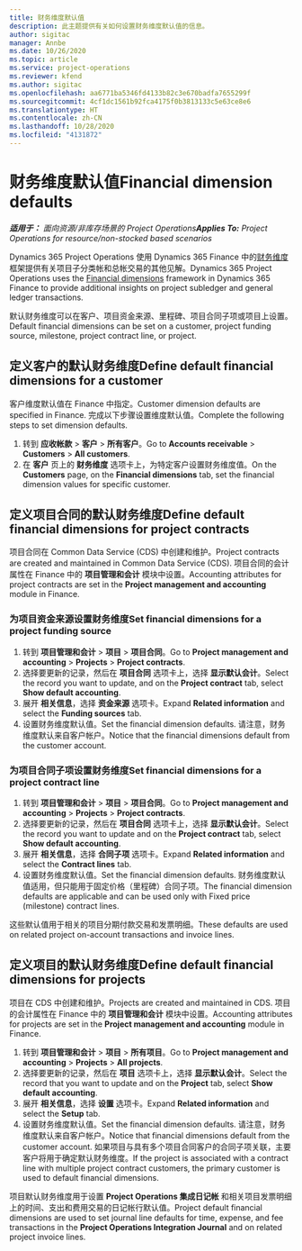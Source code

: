 ```yaml
---
title: 财务维度默认值
description: 此主题提供有关如何设置财务维度默认值的信息。
author: sigitac
manager: Annbe
ms.date: 10/26/2020
ms.topic: article
ms.service: project-operations
ms.reviewer: kfend
ms.author: sigitac
ms.openlocfilehash: aa6771ba5346fd4133b82c3e670badfa7655299f
ms.sourcegitcommit: 4cf1dc1561b92fca4175f0b3813133c5e63ce8e6
ms.translationtype: HT
ms.contentlocale: zh-CN
ms.lasthandoff: 10/28/2020
ms.locfileid: "4131872"
---
```

# <a name="financial-dimension-defaults"></a><span data-ttu-id="6c4dd-103">财务维度默认值</span><span class="sxs-lookup"><span data-stu-id="6c4dd-103">Financial dimension defaults</span></span>

<span data-ttu-id="6c4dd-104">_**适用于：** 面向资源/非库存场景的 Project Operations_</span><span class="sxs-lookup"><span data-stu-id="6c4dd-104">_**Applies To:** Project Operations for resource/non-stocked based scenarios_</span></span>

<span data-ttu-id="6c4dd-105">Dynamics 365 Project Operations 使用 Dynamics 365 Finance 中的[财务维度](https://docs.microsoft.com/dynamics365/finance/general-ledger/financial-dimensions)框架提供有关项目子分类帐和总帐交易的其他见解。</span><span class="sxs-lookup"><span data-stu-id="6c4dd-105">Dynamics 365 Project Operations uses the [Financial dimensions](https://docs.microsoft.com/dynamics365/finance/general-ledger/financial-dimensions) framework in Dynamics 365 Finance to provide additional insights on project subledger and general ledger transactions.</span></span>

<span data-ttu-id="6c4dd-106">默认财务维度可以在客户、项目资金来源、里程碑、项目合同子项或项目上设置。</span><span class="sxs-lookup"><span data-stu-id="6c4dd-106">Default financial dimensions can be set on a customer, project funding source, milestone, project contract line, or project.</span></span>

## <a name="define-default-financial-dimensions-for-a-customer"></a><span data-ttu-id="6c4dd-107">定义客户的默认财务维度</span><span class="sxs-lookup"><span data-stu-id="6c4dd-107">Define default financial dimensions for a customer</span></span>

<span data-ttu-id="6c4dd-108">客户维度默认值在 Finance 中指定。</span><span class="sxs-lookup"><span data-stu-id="6c4dd-108">Customer dimension defaults are specified in Finance.</span></span> <span data-ttu-id="6c4dd-109">完成以下步骤设置维度默认值。</span><span class="sxs-lookup"><span data-stu-id="6c4dd-109">Complete the following steps to set dimension defaults.</span></span>

1. <span data-ttu-id="6c4dd-110">转到 **应收帐款** > **客户** > **所有客户**。</span><span class="sxs-lookup"><span data-stu-id="6c4dd-110">Go to **Accounts receivable** > **Customers** > **All customers**.</span></span>
2. <span data-ttu-id="6c4dd-111">在 **客户** 页上的 **财务维度** 选项卡上，为特定客户设置财务维度值。</span><span class="sxs-lookup"><span data-stu-id="6c4dd-111">On the **Customers** page, on the **Financial dimensions** tab, set the financial dimension values for specific customer.</span></span>

## <a name="define-default-financial-dimensions-for-project-contracts"></a><span data-ttu-id="6c4dd-112">定义项目合同的默认财务维度</span><span class="sxs-lookup"><span data-stu-id="6c4dd-112">Define default financial dimensions for project contracts</span></span>

<span data-ttu-id="6c4dd-113">项目合同在 Common Data Service (CDS) 中创建和维护。</span><span class="sxs-lookup"><span data-stu-id="6c4dd-113">Project contracts are created and maintained in Common Data Service (CDS).</span></span> <span data-ttu-id="6c4dd-114">项目合同的会计属性在 Finance 中的 **项目管理和会计** 模块中设置。</span><span class="sxs-lookup"><span data-stu-id="6c4dd-114">Accounting attributes for project contracts are set in the **Project management and accounting** module in Finance.</span></span>

### <a name="set-financial-dimensions-for-a-project-funding-source"></a><span data-ttu-id="6c4dd-115">为项目资金来源设置财务维度</span><span class="sxs-lookup"><span data-stu-id="6c4dd-115">Set financial dimensions for a project funding source</span></span>

1. <span data-ttu-id="6c4dd-116">转到 **项目管理和会计** > **项目** > **项目合同**。</span><span class="sxs-lookup"><span data-stu-id="6c4dd-116">Go to **Project management and accounting** > **Projects** > **Project contracts**.</span></span>
2. <span data-ttu-id="6c4dd-117">选择要更新的记录，然后在 **项目合同** 选项卡上，选择 **显示默认会计**。</span><span class="sxs-lookup"><span data-stu-id="6c4dd-117">Select the record you want to update, and on the **Project contract** tab, select **Show default accounting**.</span></span>
3. <span data-ttu-id="6c4dd-118">展开 **相关信息**，选择 **资金来源** 选项卡。</span><span class="sxs-lookup"><span data-stu-id="6c4dd-118">Expand **Related information** and select the **Funding sources** tab.</span></span>
4. <span data-ttu-id="6c4dd-119">设置财务维度默认值。</span><span class="sxs-lookup"><span data-stu-id="6c4dd-119">Set the financial dimension defaults.</span></span> <span data-ttu-id="6c4dd-120">请注意，财务维度默认来自客户帐户。</span><span class="sxs-lookup"><span data-stu-id="6c4dd-120">Notice that the financial dimensions default from the customer account.</span></span>

### <a name="set-financial-dimensions-for-a-project-contract-line"></a><span data-ttu-id="6c4dd-121">为项目合同子项设置财务维度</span><span class="sxs-lookup"><span data-stu-id="6c4dd-121">Set financial dimensions for a project contract line</span></span>

1. <span data-ttu-id="6c4dd-122">转到 **项目管理和会计** > **项目** > **项目合同**。</span><span class="sxs-lookup"><span data-stu-id="6c4dd-122">Go to **Project management and accounting** > **Projects** > **Project contracts**.</span></span>
2. <span data-ttu-id="6c4dd-123">选择要更新的记录，然后在 **项目合同** 选项卡上，选择 **显示默认会计**。</span><span class="sxs-lookup"><span data-stu-id="6c4dd-123">Select the record you want to update and on the **Project contract** tab, select **Show default accounting**.</span></span>
3. <span data-ttu-id="6c4dd-124">展开 **相关信息**，选择 **合同子项** 选项卡。</span><span class="sxs-lookup"><span data-stu-id="6c4dd-124">Expand **Related information** and select the **Contract lines** tab.</span></span>
4. <span data-ttu-id="6c4dd-125">设置财务维度默认值。</span><span class="sxs-lookup"><span data-stu-id="6c4dd-125">Set the financial dimension defaults.</span></span> <span data-ttu-id="6c4dd-126">财务维度默认值适用，但只能用于固定价格（里程碑）合同子项。</span><span class="sxs-lookup"><span data-stu-id="6c4dd-126">The financial dimension defaults are applicable and can be used only with Fixed price (milestone) contract lines.</span></span>

<span data-ttu-id="6c4dd-127">这些默认值用于相关的项目分期付款交易和发票明细。</span><span class="sxs-lookup"><span data-stu-id="6c4dd-127">These defaults are used on related project on-account transactions and invoice lines.</span></span>

## <a name="define-default-financial-dimensions-for-projects"></a><span data-ttu-id="6c4dd-128">定义项目的默认财务维度</span><span class="sxs-lookup"><span data-stu-id="6c4dd-128">Define default financial dimensions for projects</span></span>

<span data-ttu-id="6c4dd-129">项目在 CDS 中创建和维护。</span><span class="sxs-lookup"><span data-stu-id="6c4dd-129">Projects are created and maintained in CDS.</span></span> <span data-ttu-id="6c4dd-130">项目的会计属性在 Finance 中的 **项目管理和会计** 模块中设置。</span><span class="sxs-lookup"><span data-stu-id="6c4dd-130">Accounting attributes for projects are set in the **Project management and accounting** module in Finance.</span></span>

1. <span data-ttu-id="6c4dd-131">转到 **项目管理和会计** > **项目** > **所有项目**。</span><span class="sxs-lookup"><span data-stu-id="6c4dd-131">Go to **Project management and accounting** > **Projects** > **All projects**.</span></span>
2. <span data-ttu-id="6c4dd-132">选择要更新的记录，然后在 **项目** 选项卡上，选择 **显示默认会计**。</span><span class="sxs-lookup"><span data-stu-id="6c4dd-132">Select the record that you want to update and on the **Project** tab, select **Show default accounting**.</span></span>
3. <span data-ttu-id="6c4dd-133">展开 **相关信息**，选择 **设置** 选项卡。</span><span class="sxs-lookup"><span data-stu-id="6c4dd-133">Expand **Related information** and select the **Setup** tab.</span></span>
4. <span data-ttu-id="6c4dd-134">设置财务维度默认值。</span><span class="sxs-lookup"><span data-stu-id="6c4dd-134">Set the financial dimension defaults.</span></span> <span data-ttu-id="6c4dd-135">请注意，财务维度默认来自客户帐户。</span><span class="sxs-lookup"><span data-stu-id="6c4dd-135">Notice that financial dimensions default from the customer account.</span></span> <span data-ttu-id="6c4dd-136">如果项目与具有多个项目合同客户的合同子项关联，主要客户将用于确定默认财务维度。</span><span class="sxs-lookup"><span data-stu-id="6c4dd-136">If the project is associated with a contract line with multiple project contract customers, the primary customer is used to default financial dimensions.</span></span>

<span data-ttu-id="6c4dd-137">项目默认财务维度用于设置 **Project Operations 集成日记帐** 和相关项目发票明细上的时间、支出和费用交易的日记帐行默认值。</span><span class="sxs-lookup"><span data-stu-id="6c4dd-137">Project default financial dimensions are used to set journal line defaults for time, expense, and fee transactions in the **Project Operations Integration Journal** and on related project invoice lines.</span></span>
